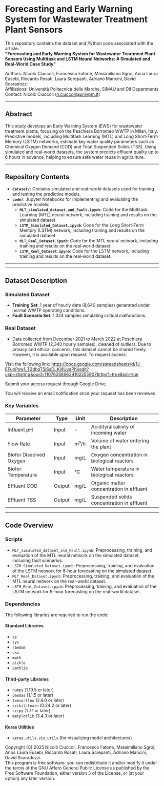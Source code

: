 # Forecasting and Early Warning System for Wastewater Treatment Plant Sensors

This repository contains the dataset and Python code associated with the article:  
**"Forecasting and Early Warning System for Wastewater Treatment Plant Sensors Using Multitask and LSTM Neural Networks: A Simulated and Real-World Case Study"**  

Authors: Nicolò Ciuccoli, Francesco Fatone, Massimiliano Sgroi, Anna Laura Eusebi, Riccardo Rosati, Laura Screpanti, Adriano Mancini, David Scaradozzi  
Affiliations: Università Politecnica delle Marche, SIMAU and DII Departments  
Contact: Nicolò Ciuccoli ([n.ciuccoli@univpm.it](mailto:n.ciuccoli@univpm.it))  

---

## Abstract
This study develops an Early Warning System (EWS) for wastewater treatment plants, focusing on the Peschiera Borromeo WWTP in Milan, Italy. Predictive models, including Multitask Learning (MTL) and Long Short-Term Memory (LSTM) networks, estimate key water quality parameters such as Chemical Oxygen Demand (COD) and Total Suspended Solids (TSS). Using simulated and real-world datasets, the system predicts effluent quality up to 6 hours in advance, helping to ensure safe water reuse in agriculture.

---

## Repository Contents
- **`dataset/`**: Contains simulated and real-world datasets used for training and testing the predictive models.
- **`code/`**: Jupyter Notebooks for implementing and evaluating the predictive models:
  - **`MLT_simulated_dataset_and_Fault.ipynb`**: Code for the Multitask Learning (MTL) neural network, including training and results on the simulated dataset.
  - **`LSTM_Simulated_Dataset.ipynb`**: Code for the Long Short-Term Memory (LSTM) network, including training and results on the simulated dataset.
  - **`MLT_Real_Dataset.ipynb`**: Code for the MTL neural network, including training and results on the real-world dataset.
  - **`LSTM_Real_Dataset.ipynb`**: Code for the LSTM network, including training and results on the real-world dataset.

---
---

## Dataset Description
### **Simulated Dataset**
- **Training Set**: 1 year of hourly data (8,640 samples) generated under normal WWTP operating conditions.
- **Fault Scenario Set**: 1,324 samples simulating critical malfunctions.

### **Real Dataset**
- Data collected from December 2021 to March 2022 at Peschiera Borromeo WWTP (2,340 hourly samples), cleaned of outliers.   Due to privacy and ethical concerns, this dataset cannot be shared freely. However, it is available upon request. To request access:

Visit the following link: 
https://docs.google.com/spreadsheets/d/1J-EFunPsw1_T2dhqT5iSsDLKl4UyaPhj/edit?usp=sharing&ouid=110763686634102255907&rtpof=true&sd=true

Submit your access request through Google Drive.

You will receive an email notification once your request has been reviewed.

### **Key Variables**
| Parameter           | Type     | Unit  | Description                              |
|---------------------|----------|-------|------------------------------------------|
| Influent pH         | Input    | -     | Acidity/alkalinity of incoming water     |
| Flow Rate           | Input    | m³/h  | Volume of water entering the plant       |
| Biofor Dissolved Oxygen | Input | mg/L  | Oxygen concentration in biological reactors |
| Biofor Temperature  | Input    | °C    | Water temperature in biological reactors |
| Effluent COD        | Output   | mg/L  | Organic matter concentration in effluent |
| Effluent TSS        | Output   | mg/L  | Suspended solids concentration in effluent |

---

## Code Overview
### **Scripts**
- `MLT_simulated_dataset_and_Fault.ipynb`: Preprocessing, training, and evaluation of the MTL neural network on the simulated dataset, including fault scenarios.
- `LSTM_Simulated_Dataset.ipynb`: Preprocessing, training, and evaluation of the LSTM network for 6-hour forecasting on the simulated dataset.
- `MLT_Real_Dataset.ipynb`: Preprocessing, training, and evaluation of the MTL neural network on the real-world dataset.
- `LSTM_Real_Dataset.ipynb`: Preprocessing, training, and evaluation of the LSTM network for 6-hour forecasting on the real-world dataset.





### Dependencies
The following libraries are required to run the code:

#### **Standard Libraries**
- `os`
- `sys`
- `random`
- `csv`
- `math`
- `pickle`
- `pathlib`

#### **Third-party Libraries**
- `numpy` (1.19.5 or later)
- `pandas` (1.1.5 or later)
- `tensorflow` (2.6.0 or later)
- `scikit-learn` (0.24.2 or later)
- `scipy` (1.7.1 or later)
- `matplotlib` (3.4.3 or later)

#### **Keras Utilities**
- `keras.utils.vis_utils` (for visualizing model architectures)


Copyright (C) 2025 Nicolò Ciuccoli, Francesco Fatone, Massimiliano Sgroi, Anna Laura Eusebi, Riccardo Rosati, Laura Screpanti, Adriano Mancini, David Scaradozzi.  
This program is free software: you can redistribute it and/or modify it under the terms of the GNU Affero General Public License as published by the Free Software Foundation, either version 3 of the License, or (at your option) any later version.